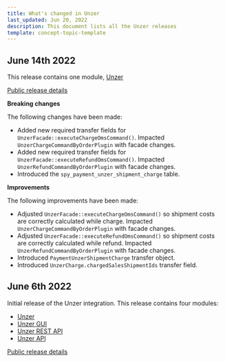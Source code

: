 ```yaml
---
title: What's changed in Unzer
last_updated: Jun 20, 2022
description: This document lists all the Unzer releases
template: concept-topic-template
---
```


## June 14th 2022

This release contains one module, [Unzer](https://github.com/spryker-eco/unzer/releases/tag/1.0.1)

[Public release details](https://api.release.spryker.com/release-group/4208)


**Breaking changes**

The following changes have been made:
* Added new required transfer fields for `UnzerFacade::executeChargeOmsCommand()`. Impacted `UnzerChargeCommandByOrderPlugin` with facade changes.
* Added new required transfer fields for `UnzerFacade::executeRefundOmsCommand()`. Impacted `UnzerRefundCommandByOrderPlugin` with facade changes.
* Introduced the `spy_payment_unzer_shipment_charge` table.

**Improvements**

The following improvements have been made:
* Adjusted `UnzerFacade::executeChargeOmsCommand()` so shipment costs are correctly calculated while charge. Impacted `UnzerChargeCommandByOrderPlugin` with facade changes.
* Adjusted `UnzerFacade::executeRefundOmsCommand()` so shipment costs are correctly calculated while refund. Impacted `UnzerRefundCommandByOrderPlugin` with facade changes.
* Introduced `PaymentUnzerShipmentCharge` transfer object.
* Introduced `UnzerCharge.chargedSalesShipmentIds` transfer field.


## June 6th 2022

Initial release of the Unzer integration. This release contains four modules:
* [Unzer](https://github.com/spryker-eco/unzer/releases/tag/1.0.0)
* [Unzer GUI](https://github.com/spryker-eco/unzer-gui/releases/tag/1.0.0)
* [Unzer REST API](https://github.com/spryker-eco/unzer-rest-api/releases/tag/0.1.0)
* [Unzer API](https://github.com/spryker-eco/unzer-api/releases/tag/1.0.0)

[Public release details](https://api.release.spryker.com/release-group/4066)
